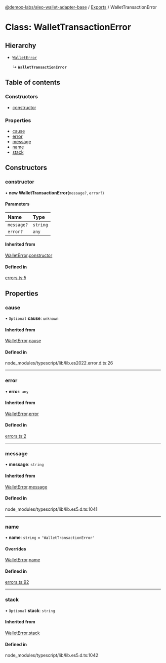 [@demox-labs/aleo-wallet-adapter-base](../README.md) / [Exports](../modules.md) / WalletTransactionError

# Class: WalletTransactionError

## Hierarchy

- [`WalletError`](WalletError.md)

  ↳ **`WalletTransactionError`**

## Table of contents

### Constructors

- [constructor](WalletTransactionError.md#constructor)

### Properties

- [cause](WalletTransactionError.md#cause)
- [error](WalletTransactionError.md#error)
- [message](WalletTransactionError.md#message)
- [name](WalletTransactionError.md#name)
- [stack](WalletTransactionError.md#stack)

## Constructors

### constructor

• **new WalletTransactionError**(`message?`, `error?`)

#### Parameters

| Name | Type |
| :------ | :------ |
| `message?` | `string` |
| `error?` | `any` |

#### Inherited from

[WalletError](WalletError.md).[constructor](WalletError.md#constructor)

#### Defined in

[errors.ts:5](https://github.com/demox-labs/aleo-wallet-adapter/blob/c12f88c/packages/core/base/errors.ts#L5)

## Properties

### cause

• `Optional` **cause**: `unknown`

#### Inherited from

[WalletError](WalletError.md).[cause](WalletError.md#cause)

#### Defined in

node_modules/typescript/lib/lib.es2022.error.d.ts:26

___

### error

• **error**: `any`

#### Inherited from

[WalletError](WalletError.md).[error](WalletError.md#error)

#### Defined in

[errors.ts:2](https://github.com/demox-labs/aleo-wallet-adapter/blob/c12f88c/packages/core/base/errors.ts#L2)

___

### message

• **message**: `string`

#### Inherited from

[WalletError](WalletError.md).[message](WalletError.md#message)

#### Defined in

node_modules/typescript/lib/lib.es5.d.ts:1041

___

### name

• **name**: `string` = `'WalletTransactionError'`

#### Overrides

[WalletError](WalletError.md).[name](WalletError.md#name)

#### Defined in

[errors.ts:92](https://github.com/demox-labs/aleo-wallet-adapter/blob/c12f88c/packages/core/base/errors.ts#L92)

___

### stack

• `Optional` **stack**: `string`

#### Inherited from

[WalletError](WalletError.md).[stack](WalletError.md#stack)

#### Defined in

node_modules/typescript/lib/lib.es5.d.ts:1042
